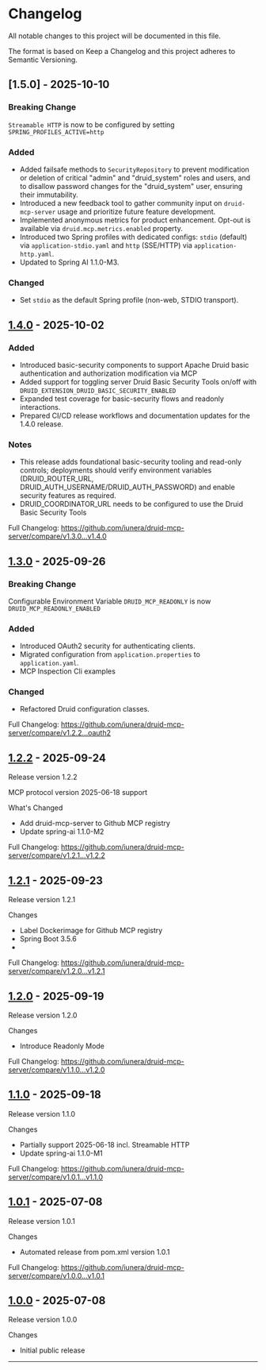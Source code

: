 # Changelog

All notable changes to this project will be documented in this file.

The format is based on Keep a Changelog and this project adheres to Semantic Versioning.

## [1.5.0] - 2025-10-10

### Breaking Change
`Streamable HTTP` is now to be configured by setting `SPRING_PROFILES_ACTIVE=http`

### Added
- Added failsafe methods to `SecurityRepository` to prevent modification or deletion of critical "admin" and "druid_system" roles and users, and to disallow password changes for the "druid_system" user, ensuring their immutability.
- Introduced a new feedback tool to gather community input on `druid-mcp-server` usage and prioritize future feature development.
- Implemented anonymous metrics for product enhancement. Opt-out is available via `druid.mcp.metrics.enabled` property.
- Introduced two Spring profiles with dedicated configs: `stdio` (default) via `application-stdio.yaml` and `http` (SSE/HTTP) via `application-http.yaml`.
- Updated to Spring AI 1.1.0-M3.

### Changed
- Set `stdio` as the default Spring profile (non-web, STDIO transport).

## [1.4.0] - 2025-10-02

### Added
- Introduced basic-security components to support Apache Druid basic authentication and authorization modification via MCP
- Added support for toggling server Druid Basic Security Tools on/off with `DRUID_EXTENSION_DRUID_BASIC_SECURITY_ENABLED`
- Expanded test coverage for basic-security flows and readonly interactions.
- Prepared CI/CD release workflows and documentation updates for the 1.4.0 release.

### Notes
- This release adds foundational basic-security tooling and read-only controls; deployments should verify environment variables (DRUID_ROUTER_URL, DRUID_AUTH_USERNAME/DRUID_AUTH_PASSWORD) and enable security features as required.
- DRUID_COORDINATOR_URL needs to be configured to use the Druid Basic Security Tools

Full Changelog: https://github.com/iunera/druid-mcp-server/compare/v1.3.0...v1.4.0

## [1.3.0] - 2025-09-26

### Breaking Change
Configurable Environment Variable `DRUID_MCP_READONLY` is now `DRUID_MCP_READONLY_ENABLED`

### Added
- Introduced OAuth2 security for authenticating clients.
- Migrated configuration from `application.properties` to `application.yaml`.
- MCP Inspection Cli examples 

### Changed
- Refactored Druid configuration classes.

Full Changelog: https://github.com/iunera/druid-mcp-server/compare/v1.2.2...oauth2

## [1.2.2] - 2025-09-24

Release version 1.2.2

MCP protocol version 2025-06-18 support

What's Changed
- Add druid-mcp-server to Github MCP registry
- Update spring-ai 1.1.0-M2

Full Changelog: https://github.com/iunera/druid-mcp-server/compare/v1.2.1...v1.2.2

## [1.2.1] - 2025-09-23

Release version 1.2.1

Changes
- Label Dockerimage for Github MCP registry
- Spring Boot 3.5.6
- 

Full Changelog: https://github.com/iunera/druid-mcp-server/compare/v1.2.0...v1.2.1

## [1.2.0] - 2025-09-19

Release version 1.2.0

Changes
- Introduce Readonly Mode

Full Changelog: https://github.com/iunera/druid-mcp-server/compare/v1.1.0...v1.2.0

## [1.1.0] - 2025-09-18

Release version 1.1.0

Changes
- Partially support 2025-06-18 incl. Streamable HTTP
- Update spring-ai 1.1.0-M1


Full Changelog: https://github.com/iunera/druid-mcp-server/compare/v1.0.1...v1.1.0

## [1.0.1] - 2025-07-08

Release version 1.0.1

Changes
- Automated release from pom.xml version 1.0.1

Full Changelog: https://github.com/iunera/druid-mcp-server/compare/v1.0.0...v1.0.1

## [1.0.0] - 2025-07-08

Release version 1.0.0

Changes
- Initial public release

---

[1.4.0]: https://github.com/iunera/druid-mcp-server/compare/v1.3.0...v1.4.0
[1.3.0]: https://github.com/iunera/druid-mcp-server/compare/v1.2.2...v1.3.0
[1.2.2]: https://github.com/iunera/druid-mcp-server/releases/tag/v1.2.2
[1.2.1]: https://github.com/iunera/druid-mcp-server/releases/tag/v1.2.1
[1.2.0]: https://github.com/iunera/druid-mcp-server/releases/tag/v1.2.0
[1.1.0]: https://github.com/iunera/druid-mcp-server/releases/tag/v1.1.0
[1.0.1]: https://github.com/iunera/druid-mcp-server/releases/tag/v1.0.1
[1.0.0]: https://github.com/iunera/druid-mcp-server/releases/tag/v1.0.0
